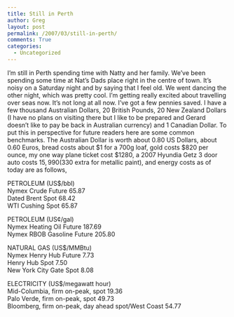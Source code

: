 ```yaml
---
title: Still in Perth
author: Greg
layout: post
permalink: /2007/03/still-in-perth/
comments: True
categories:
  - Uncategorized
---
```

I’m still in Perth spending time with Natty and her family. We’ve been spending some time at Nat’s Dads place right in the centre of town. It’s noisy on a Saturday night and by saying that I feel old. We went dancing the other night, which was pretty cool. I’m getting really excited about travelling over seas now. It’s not long at all now. I’ve got a few pennies saved. I have a few thousand Australian Dollars, 20 British Pounds, 20 New Zealand Dollars (I have no plans on visiting there but I like to be prepared and Gerard doesn’t like to pay be back in Australian currency) and 1 Canadian Dollar. To put this in perspective for future readers here are some common benchmarks. The Australian Dollar is worth about 0.80 US Dollars, about 0.60 Euros, bread costs about $1 for a 700g loaf, gold costs $820 per ounce, my one way plane ticket cost $1280, a 2007 Hyundia Getz 3 door auto costs $15,990 ($330 extra for metallic paint), and energy costs as of today are as follows,

PETROLEUM (US$/bbl)  
Nymex Crude Future 65.87  
Dated Brent Spot 68.42  
WTI Cushing Spot 65.87

PETROLEUM (US¢/gal)  
Nymex Heating Oil Future 187.69  
Nymex RBOB Gasoline Future 205.80

NATURAL GAS (US$/MMBtu)  
Nymex Henry Hub Future 7.73  
Henry Hub Spot 7.50  
New York City Gate Spot 8.08

ELECTRICITY (US$/megawatt hour)  
Mid-Columbia, firm on-peak, spot 19.36  
Palo Verde, firm on-peak, spot 49.73  
Bloomberg, firm on-peak, day ahead spot/West Coast 54.77